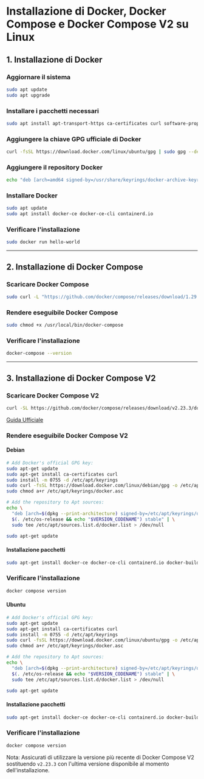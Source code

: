 # Installazione di Docker, Docker Compose e Docker Compose V2 su Linux

## 1. Installazione di Docker

### Aggiornare il sistema
```bash
sudo apt update
sudo apt upgrade
```

### Installare i pacchetti necessari
```bash
sudo apt install apt-transport-https ca-certificates curl software-properties-common
```

### Aggiungere la chiave GPG ufficiale di Docker
```bash
curl -fsSL https://download.docker.com/linux/ubuntu/gpg | sudo gpg --dearmor -o /usr/share/keyrings/docker-archive-keyring.gpg
```

### Aggiungere il repository Docker
```bash
echo "deb [arch=amd64 signed-by=/usr/share/keyrings/docker-archive-keyring.gpg] https://download.docker.com/linux/ubuntu $(lsb_release -cs) stable" | sudo tee /etc/apt/sources.list.d/docker.list > /dev/null
```

### Installare Docker
```bash
sudo apt update
sudo apt install docker-ce docker-ce-cli containerd.io
```

### Verificare l'installazione
```bash
sudo docker run hello-world
```

---

## 2. Installazione di Docker Compose

### Scaricare Docker Compose
```bash
sudo curl -L "https://github.com/docker/compose/releases/download/1.29.2/docker-compose-$(uname -s)-$(uname -m)" -o /usr/local/bin/docker-compose
```

### Rendere eseguibile Docker Compose
```bash
sudo chmod +x /usr/local/bin/docker-compose
```

### Verificare l'installazione
```bash
docker-compose --version
```

---

## 3. Installazione di Docker Compose V2

### Scaricare Docker Compose V2
```bash
curl -SL https://github.com/docker/compose/releases/download/v2.23.3/docker-compose-linux-x86_64 -o /usr/local/bin/docker-compose
```

[Guida Ufficiale](https://docs.docker.com/engine/install/ "Link")

### Rendere eseguibile Docker Compose V2

#### Debian
```bash
# Add Docker's official GPG key:
sudo apt-get update
sudo apt-get install ca-certificates curl
sudo install -m 0755 -d /etc/apt/keyrings
sudo curl -fsSL https://download.docker.com/linux/debian/gpg -o /etc/apt/keyrings/docker.asc
sudo chmod a+r /etc/apt/keyrings/docker.asc

# Add the repository to Apt sources:
echo \
  "deb [arch=$(dpkg --print-architecture) signed-by=/etc/apt/keyrings/docker.asc] https://download.docker.com/linux/debian \
  $(. /etc/os-release && echo "$VERSION_CODENAME") stable" | \
  sudo tee /etc/apt/sources.list.d/docker.list > /dev/null

sudo apt-get update
```

#### Installazione pacchetti
```bash
sudo apt-get install docker-ce docker-ce-cli containerd.io docker-buildx-plugin docker-compose-plugin
```

### Verificare l'installazione
```bash
docker compose version
```

#### Ubuntu
```bash
# Add Docker's official GPG key:
sudo apt-get update
sudo apt-get install ca-certificates curl
sudo install -m 0755 -d /etc/apt/keyrings
sudo curl -fsSL https://download.docker.com/linux/ubuntu/gpg -o /etc/apt/keyrings/docker.asc
sudo chmod a+r /etc/apt/keyrings/docker.asc

# Add the repository to Apt sources:
echo \
  "deb [arch=$(dpkg --print-architecture) signed-by=/etc/apt/keyrings/docker.asc] https://download.docker.com/linux/ubuntu \
  $(. /etc/os-release && echo "$VERSION_CODENAME") stable" | \
  sudo tee /etc/apt/sources.list.d/docker.list > /dev/null

sudo apt-get update
```

#### Installazione pacchetti
```bash
sudo apt-get install docker-ce docker-ce-cli containerd.io docker-buildx-plugin docker-compose-plugin
```

### Verificare l'installazione
```bash
docker compose version
```

Nota: Assicurati di utilizzare la versione più recente di Docker Compose V2 sostituendo `v2.23.3` con l'ultima versione disponibile al momento dell'installazione.
